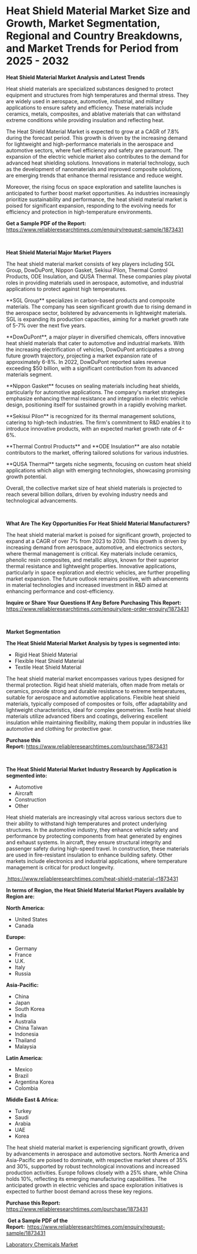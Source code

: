 <p><h1>Heat Shield Material Market Size and Growth, Market Segmentation, Regional and Country Breakdowns, and Market Trends for Period from 2025 -  2032</h1></p><p><strong>Heat Shield Material Market Analysis and Latest Trends</strong></p>
<p><p>Heat shield materials are specialized substances designed to protect equipment and structures from high temperatures and thermal stress. They are widely used in aerospace, automotive, industrial, and military applications to ensure safety and efficiency. These materials include ceramics, metals, composites, and ablative materials that can withstand extreme conditions while providing insulation and reflecting heat.</p><p>The Heat Shield Material Market is expected to grow at a CAGR of 7.8% during the forecast period. This growth is driven by the increasing demand for lightweight and high-performance materials in the aerospace and automotive sectors, where fuel efficiency and safety are paramount. The expansion of the electric vehicle market also contributes to the demand for advanced heat shielding solutions. Innovations in material technology, such as the development of nanomaterials and improved composite solutions, are emerging trends that enhance thermal resistance and reduce weight.</p><p>Moreover, the rising focus on space exploration and satellite launches is anticipated to further boost market opportunities. As industries increasingly prioritize sustainability and performance, the heat shield material market is poised for significant expansion, responding to the evolving needs for efficiency and protection in high-temperature environments.</p></p>
<p><strong>Get a Sample PDF of the Report:&nbsp;</strong> <a href="https://www.reliableresearchtimes.com/enquiry/request-sample/1873431?utm_campaign=2009&utm_medium=2&utm_source=Github&utm_content=ia&utm_term=31032025&utm_id=heat-shield-material">https://www.reliableresearchtimes.com/enquiry/request-sample/1873431</a></p>
<p>&nbsp;</p>
<p><strong>Heat Shield Material Major Market Players</strong></p>
<p><p>The heat shield material market consists of key players including SGL Group, DowDuPont, Nippon Gasket, Sekisui Pilon, Thermal Control Products, ODE Insulation, and QUSA Thermal. These companies play pivotal roles in providing materials used in aerospace, automotive, and industrial applications to protect against high temperatures.</p><p>**SGL Group** specializes in carbon-based products and composite materials. The company has seen significant growth due to rising demand in the aerospace sector, bolstered by advancements in lightweight materials. SGL is expanding its production capacities, aiming for a market growth rate of 5-7% over the next five years.</p><p>**DowDuPont**, a major player in diversified chemicals, offers innovative heat shield materials that cater to automotive and industrial markets. With the increasing electrification of vehicles, DowDuPont anticipates a strong future growth trajectory, projecting a market expansion rate of approximately 6-8%. In 2022, DowDuPont reported sales revenue exceeding $50 billion, with a significant contribution from its advanced materials segment.</p><p>**Nippon Gasket** focuses on sealing materials including heat shields, particularly for automotive applications. The company's market strategies emphasize enhancing thermal resistance and integration in electric vehicle design, positioning itself for sustained growth in a rapidly evolving market.</p><p>**Sekisui Pilon** is recognized for its thermal management solutions, catering to high-tech industries. The firm's commitment to R&D enables it to introduce innovative products, with an expected market growth rate of 4-6%. </p><p>**Thermal Control Products** and **ODE Insulation** are also notable contributors to the market, offering tailored solutions for various industries. </p><p>**QUSA Thermal** targets niche segments, focusing on custom heat shield applications which align with emerging technologies, showcasing promising growth potential.</p><p>Overall, the collective market size of heat shield materials is projected to reach several billion dollars, driven by evolving industry needs and technological advancements.</p></p>
<p>&nbsp;</p>
<p><strong>What Are The Key Opportunities For Heat Shield Material Manufacturers?</strong></p>
<p><p>The heat shield material market is poised for significant growth, projected to expand at a CAGR of over 7% from 2023 to 2030. This growth is driven by increasing demand from aerospace, automotive, and electronics sectors, where thermal management is critical. Key materials include ceramics, phenolic resin composites, and metallic alloys, known for their superior thermal resistance and lightweight properties. Innovative applications, particularly in space exploration and electric vehicles, are further propelling market expansion. The future outlook remains positive, with advancements in material technologies and increased investment in R&D aimed at enhancing performance and cost-efficiency.</p></p>
<p><strong>Inquire or Share Your Questions If Any Before Purchasing This Report:</strong> <a href="https://www.reliableresearchtimes.com/enquiry/pre-order-enquiry/1873431?utm_campaign=2009&utm_medium=2&utm_source=Github&utm_content=ia&utm_term=31032025&utm_id=heat-shield-material">https://www.reliableresearchtimes.com/enquiry/pre-order-enquiry/1873431</a></p>
<p>&nbsp;</p>
<p><strong>Market Segmentation</strong></p>
<p><strong>The Heat Shield Material Market Analysis by types is segmented into:</strong></p>
<p><ul><li>Rigid Heat Shield Material</li><li>Flexible Heat Shield Material</li><li>Textile Heat Shield Material</li></ul></p>
<p><p>The heat shield material market encompasses various types designed for thermal protection. Rigid heat shield materials, often made from metals or ceramics, provide strong and durable resistance to extreme temperatures, suitable for aerospace and automotive applications. Flexible heat shield materials, typically composed of composites or foils, offer adaptability and lightweight characteristics, ideal for complex geometries. Textile heat shield materials utilize advanced fibers and coatings, delivering excellent insulation while maintaining flexibility, making them popular in industries like automotive and clothing for protective gear.</p></p>
<p><strong>Purchase this Report:&nbsp;</strong><a href="https://www.reliableresearchtimes.com/purchase/1873431?utm_campaign=2009&utm_medium=2&utm_source=Github&utm_content=ia&utm_term=31032025&utm_id=heat-shield-material">https://www.reliableresearchtimes.com/purchase/1873431</a></p>
<p>&nbsp;</p>
<p><strong>The Heat Shield Material Market Industry Research by Application is segmented into:</strong></p>
<p><ul><li>Automotive</li><li>Aircraft</li><li>Construction</li><li>Other</li></ul></p>
<p><p>Heat shield materials are increasingly vital across various sectors due to their ability to withstand high temperatures and protect underlying structures. In the automotive industry, they enhance vehicle safety and performance by protecting components from heat generated by engines and exhaust systems. In aircraft, they ensure structural integrity and passenger safety during high-speed travel. In construction, these materials are used in fire-resistant insulation to enhance building safety. Other markets include electronics and industrial applications, where temperature management is critical for product longevity.</p></p>
<p><a href="https://www.reliableresearchtimes.com/heat-shield-material-r1873431?utm_campaign=2009&utm_medium=2&utm_source=Github&utm_content=ia&utm_term=31032025&utm_id=heat-shield-material">&nbsp;https://www.reliableresearchtimes.com/heat-shield-material-r1873431</a></p>
<p><strong>In terms of Region, the Heat Shield Material Market Players available by Region are:</strong></p>
<p>
    <p> <strong> North America: </strong>
        <ul>
            <li>United States</li>
            <li>Canada</li>
        </ul>
        </p> 
    <p> <strong> Europe: </strong>
        <ul>
            <li>Germany</li>
            <li>France</li>
            <li>U.K.</li>
            <li>Italy</li>
            <li>Russia</li>
        </ul>
        </p> 
    <p> <strong> Asia-Pacific: </strong>
        <ul>
            <li>China</li>
            <li>Japan</li>
            <li>South Korea</li>
            <li>India</li>
            <li>Australia</li>
            <li>China Taiwan</li>
            <li>Indonesia</li>
            <li>Thailand</li>
            <li>Malaysia</li>
        </ul>
        </p> 
    <p> <strong> Latin America: </strong>
        <ul>
            <li>Mexico</li>
            <li>Brazil</li>
            <li>Argentina Korea</li>
            <li>Colombia</li>
        </ul>
        </p> 
    <p> <strong> Middle East & Africa: </strong>
        <ul>
            <li>Turkey</li>
            <li>Saudi</li>
            <li>Arabia</li>
            <li>UAE</li>
            <li>Korea</li>
        </ul>
    </p>
    </p>
<p><p>The heat shield material market is experiencing significant growth, driven by advancements in aerospace and automotive sectors. North America and Asia-Pacific are poised to dominate, with respective market shares of 35% and 30%, supported by robust technological innovations and increased production activities. Europe follows closely with a 25% share, while China holds 10%, reflecting its emerging manufacturing capabilities. The anticipated growth in electric vehicles and space exploration initiatives is expected to further boost demand across these key regions.</p></p>
<p><strong>Purchase this Report: </strong><a href="https://www.reliableresearchtimes.com/purchase/1873431?utm_campaign=2009&utm_medium=2&utm_source=Github&utm_content=ia&utm_term=31032025&utm_id=heat-shield-material">https://www.reliableresearchtimes.com/purchase/1873431</a></p>
<p>&nbsp;<strong>Get a Sample PDF of the Report:&nbsp;&nbsp;</strong><a href="https://www.reliableresearchtimes.com/enquiry/request-sample/1873431?utm_campaign=2009&utm_medium=2&utm_source=Github&utm_content=ia&utm_term=31032025&utm_id=heat-shield-material">https://www.reliableresearchtimes.com/enquiry/request-sample/1873431</a></p>
<p><strong></strong></p>
<p><p><a href="https://github.com/hgf64gh/Market-Research-Report-List-2/blob/main/laboratory-chemicals-market.md?utm_campaign=2009&utm_medium=2&utm_source=Github&utm_content=ia&utm_term=31032025&utm_id=heat-shield-material">Laboratory Chemicals Market</a></p></p>